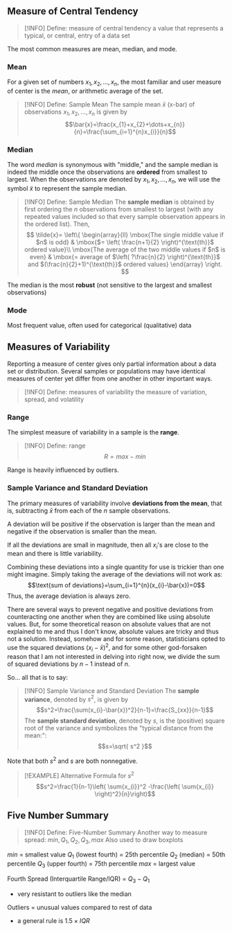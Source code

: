 ## Measure of Central Tendency

> [!INFO] Define: measure of central tendency
> a value that represents a typical, or central, entry of a data set

The most common measures are mean, median, and mode.

### Mean
For a given set of numbers $x_{1},x_{2},\dots,x_{n}$, the most familiar and user measure of center is the *mean*, or arithmetic average of the set.

> [!INFO] Define: Sample Mean
> The sample mean $\bar{x}$ (x-bar) of observations $x_{1},x_{2},\dots,x_{n}$ is given by $$\bar{x}=\frac{x_{1}+x_{2}+\dots+x_{n}}{n}=\frac{\sum_{i=1}^{n}x_{i}}{n}$$

### Median
The word *median* is synonymous with "middle," and the sample median is indeed the middle once the observations are **ordered** from smallest to largest. When the observations are denoted by $x_{1},x_{2},\dots,x_{n}$, we will use the symbol $\tilde{x}$ to represent the sample median.

> [!INFO] Define: Sample Median
> The **sample median** is obtained by first ordering the $n$ observations from smallest to largest (with any repeated values included so that every sample observation appears in the ordered list). Then,
> $$ 
> \tilde{x}= \left\{ \begin{array}{ll}
> \mbox{The single middle value if $n$ is odd} & \mbox{$= \left( \frac{n+1}{2} \right)^{\text{th}}$ ordered value}\\
> \mbox{The average of the two middle values if $n$ is even} & \mbox{= average of $\left( ?\frac{n}{2} \right)^{\text{th}}$ and $(\frac{n}{2}+1)^{\text{th}}$ ordered values} \end{array} \right.
> $$

The median is the most **robust** (not sensitive to the largest and smallest observations)

### Mode
Most frequent value, often used for categorical (qualitative) data

## Measures of Variability
Reporting a measure of center gives only partial information about a data set or distribution. Several samples or populations may have identical measures of center yet differ from one another in other important ways.


> [!INFO] Define: measures of variability
> the measure of variation, spread, and volatility

### Range
The simplest measure of variability in a sample is the **range**.

> [!INFO] Define: range
> $$R=max-min$$

Range is heavily influenced by outliers.


### Sample Variance and Standard Deviation
The primary measures of variability involve **deviations from the mean**, that is, subtracting $\bar{x}$ from each of the $n$ sample observations.

A deviation will be positive if the observation is larger than the mean and negative if the observation is smaller than the mean.

If all the deviations are small in magnitude, then all $x_{i}$'s are close to the mean and there is little variability.

Combining these deviations into a single quantity for use is trickier than one might imagine. Simply taking the average of the deviations will not work as:
$$\text{sum of deviations}=\sum_{i=1}^{n}(x_{i}-\bar{x})=0$$
Thus, the average deviation is always zero.

There are several ways to prevent negative and positive deviations from counteracting one another when they are combined like using absolute values. But, for some theoretical reason on absolute values that are not explained to me and thus I don't know, absolute values are tricky and thus not a solution. Instead, somehow and for some reason, statisticians opted to use the squared deviations $(x_{i}-\bar{x})^2$, and for some other god-forsaken reason that I am not interested in delving into right now, we divide the sum of squared deviations by $n-1$ instead of $n$.

So... all that is to say:

> [!INFO] Sample Variance and Standard Deviation
> The **sample variance**, denoted by $s^2$, is given by
> $$s^2=\frac{\sum(x_{i}-\bar{x})^2}{n-1}=\frac{S_{xx}}{n-1}$$
> The **sample standard deviation**, denoted by $s$, is the (positive) square root of the variance and symbolizes the "typical distance from the mean:": $$s=\sqrt{ s^2 }$$

Note that both $s^2$ and $s$ are both nonnegative. 

> [!EXAMPLE] Alternative Formula for $s^2$
> $$s^2=\frac{1}{n-1}\left( \sum{x_{i}}^2 -\frac{\left( \sum{x_{i}} \right)^2}{n}\right)$$

## Five Number Summary

> [!INFO] Define: Five-Number Summary
> Another way to measure spread: $min,Q_{1},Q_{2},Q_{3},max$
> Also used to draw boxplots

$min$ = smallest value
$Q_{1}$ (lowest fourth) = 25th percentile
$Q_{2}$ (median) = 50th percentile
$Q_{3}$ (upper fourth) = 75th percentile
$max$ = largest value

Fourth Spread (Interquartile Range/IQR) = $Q_{3}-Q_{1}$
- very resistant to outliers like the median

Outliers = unusual values compared to rest of data
- a general rule is $1.5\times IQR$



